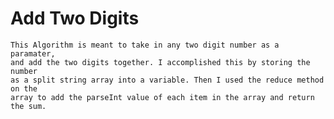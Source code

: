 # Add Two Digits
	This Algorithm is meant to take in any two digit number as a paramater, 
	and add the two digits together. I accomplished this by storing the number
	as a split string array into a variable. Then I used the reduce method on the
	array to add the parseInt value of each item in the array and return the sum.